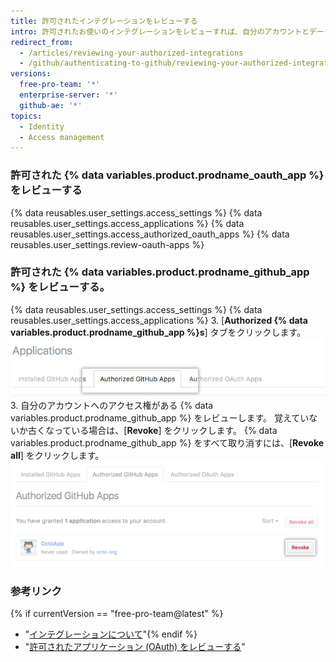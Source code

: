 ```yaml
---
title: 許可されたインテグレーションをレビューする
intro: 許可されたお使いのインテグレーションをレビューすれば、自分のアカウントとデータへのアクセス権がある各インテグレーションのアクセスを監査できます。
redirect_from:
  - /articles/reviewing-your-authorized-integrations
  - /github/authenticating-to-github/reviewing-your-authorized-integrations
versions:
  free-pro-team: '*'
  enterprise-server: '*'
  github-ae: '*'
topics:
  - Identity
  - Access management
---
```


### 許可された {% data variables.product.prodname_oauth_app %} をレビューする

{% data reusables.user_settings.access_settings %}
{% data reusables.user_settings.access_applications %}
{% data reusables.user_settings.access_authorized_oauth_apps %}
{% data reusables.user_settings.review-oauth-apps %}

### 許可された {% data variables.product.prodname_github_app %} をレビューする。

{% data reusables.user_settings.access_settings %}
{% data reusables.user_settings.access_applications %}
3. [**Authorized {% data variables.product.prodname_github_app %}s**] タブをクリックします。 ![[Authorized {% data variables.product.prodname_github_app %}s] タブ](/assets/images/help/settings/settings-authorized-github-apps-tab.png)
3. 自分のアカウントへのアクセス権がある {% data variables.product.prodname_github_app %} をレビューします。 覚えていないか古くなっている場合は、[**Revoke**] をクリックします。 {% data variables.product.prodname_github_app %} をすべて取り消すには、[**Revoke all**] をクリックします。 ![許可された {% data variables.product.prodname_github_app %} のリスト](/assets/images/help/settings/revoke-github-app.png)

### 参考リンク
{% if currentVersion == "free-pro-team@latest" %}
- "[インテグレーションについて](/articles/about-integrations)"{% endif %}
- "[許可されたアプリケーション (OAuth) をレビューする](/articles/reviewing-your-authorized-applications-oauth)"
